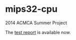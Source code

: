 # mips32-cpu
2014 ACMCA Summer Project

The [test report](https://github.com/RunzheYang/mips32-cpu/blob/master/document/test_report.md) is available now.
